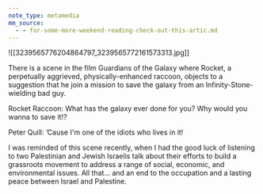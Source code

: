 ```yaml
---
note_type: metamedia
mm_source:
  - - for-some-more-weekend-reading-check-out-this-artic.md
---
```


![[3239565776204864797_3239565772161573313.jpg]]

There is a scene in the film Guardians of the Galaxy where
Rocket, a perpetually aggrieved, physically-enhanced raccoon,
objects to a suggestion that he join a mission to save the galaxy
from an Infinity-Stone-wielding bad guy.

Rocket Raccoon: What has the galaxy ever done for you? Why
would you wanna to save it!?

Peter Quill: ’Cause I'm one of the idiots who lives in it!

I was reminded of this scene recently, when I had the good luck
of listening to two Palestinian and Jewish Israelis talk about
their efforts to build a grassroots movement to address a range
of social, economic, and environmental issues. All that... and an
end to the occupation and a lasting peace between Israel and
Palestine.

